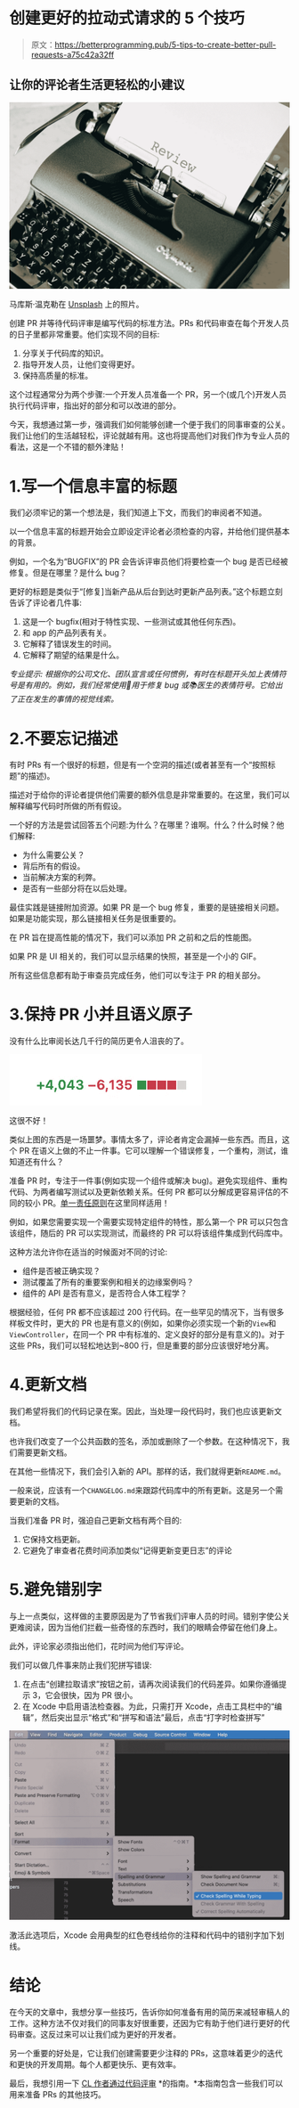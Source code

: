 # 创建更好的拉动式请求的 5 个技巧

> 原文：<https://betterprogramming.pub/5-tips-to-create-better-pull-requests-a75c42a32ff>

## 让你的评论者生活更轻松的小建议

![](img/7021963f420cd82695e95d132fd1b6d5.png)

马库斯·温克勒在 [Unsplash](https://unsplash.com?utm_source=medium&utm_medium=referral) 上的照片。

创建 PR 并等待代码评审是编写代码的标准方法。PRs 和代码审查在每个开发人员的日子里都非常重要。他们实现不同的目标:

1.  分享关于代码库的知识。
2.  指导开发人员，让他们变得更好。
3.  保持高质量的标准。

这个过程通常分为两个步骤:一个开发人员准备一个 PR，另一个(或几个)开发人员执行代码评审，指出好的部分和可以改进的部分。

今天，我想通过第一步，强调我们如何能够创建一个便于我们的同事审查的公关。我们让他们的生活越轻松，评论就越有用。这也将提高他们对我们作为专业人员的看法，这是一个不错的额外津贴！

# 1.写一个信息丰富的标题

我们必须牢记的第一个想法是，我们知道上下文，而我们的审阅者不知道。

以一个信息丰富的标题开始会立即设定评论者必须检查的内容，并给他们提供基本的背景。

例如，一个名为“BUGFIX”的 PR 会告诉评审员他们将要检查一个 bug 是否已经被修复。但是在哪里？是什么 bug？

更好的标题是类似于“[修复]当新产品从后台到达时更新产品列表。”这个标题立刻告诉了评论者几件事:

1.  这是一个 bugfix(相对于特性实现、一些测试或其他任何东西)。
2.  和 app 的产品列表有关。
3.  它解释了错误发生的时间。
4.  它解释了期望的结果是什么。

*专业提示:* *根据你的公司文化、团队宣言或任何惯例，有时在标题开头加上表情符号是有用的。例如，我们经常使用🐛用于修复 bug 或📚医生的表情符号。它给出了正在发生的事情的视觉线索。*

# 2.不要忘记描述

有时 PRs 有一个很好的标题，但是有一个空洞的描述(或者甚至有一个“按照标题”的描述)。

描述对于给你的评论者提供他们需要的额外信息是非常重要的。在这里，我们可以解释编写代码时所做的所有假设。

一个好的方法是尝试回答五个问题:为什么？在哪里？谁啊。什么？什么时候？他们解释:

*   为什么需要公关？
*   背后所有的假设。
*   当前解决方案的利弊。
*   是否有一些部分将在以后处理。

最佳实践是链接附加资源。如果 PR 是一个 bug 修复，重要的是链接相关问题。如果是功能实现，那么链接相关任务是很重要的。

在 PR 旨在提高性能的情况下，我们可以添加 PR 之前和之后的性能图。

如果 PR 是 UI 相关的，我们可以显示结果的快照，甚至是一个小的 GIF。

所有这些信息都有助于审查员完成任务，他们可以专注于 PR 的相关部分。

# 3.保持 PR 小并且语义原子

没有什么比审阅长达几千行的简历更令人沮丧的了。

![](img/88bd36ec60a564dc1b9da283a9396495.png)

这很不好！

类似上图的东西是一场噩梦。事情太多了，评论者肯定会漏掉一些东西。而且，这个 PR 在语义上做的不止一件事。它可以理解一个错误修复，一个重构，测试，谁知道还有什么？

准备 PR 时，专注于一件事(例如实现一个组件或解决 bug)。避免实现组件、重构代码、为两者编写测试以及更新依赖关系。任何 PR 都可以分解成更容易评估的不同的较小 PR。[单一责任原则](https://en.wikipedia.org/wiki/Single-responsibility_principle)在这里同样适用！

例如，如果您需要实现一个需要实现特定组件的特性，那么第一个 PR 可以只包含该组件，随后的 PR 可以实现测试，而最终的 PR 可以将该组件集成到代码库中。

这种方法允许你在适当的时候面对不同的讨论:

*   组件是否被正确实现？
*   测试覆盖了所有的重要案例和相关的边缘案例吗？
*   组件的 API 是否有意义，是否符合人体工程学？

根据经验，任何 PR 都不应该超过 200 行代码。在一些罕见的情况下，当有很多样板文件时，更大的 PR 也是有意义的(例如，如果你必须实现一个新的`View`和`ViewController`，在同一个 PR 中有标准的、定义良好的部分是有意义的)。对于这些 PRs，我们可以轻松地达到~800 行，但是重要的部分应该很好地分离。

# 4.更新文档

我们希望将我们的代码记录在案。因此，当处理一段代码时，我们也应该更新文档。

也许我们改变了一个公共函数的签名，添加或删除了一个参数。在这种情况下，我们需要更新文档。

在其他一些情况下，我们会引入新的 API。那样的话，我们就得更新`README.md`。

一般来说，应该有一个`CHANGELOG.md`来跟踪代码库中的所有更新。这是另一个需要更新的文档。

当我们准备 PR 时，强迫自己更新文档有两个目的:

1.  它保持文档更新。
2.  它避免了审查者花费时间添加类似“记得更新变更日志”的评论

# 5.避免错别字

与上一点类似，这样做的主要原因是为了节省我们评审人员的时间。错别字使公关更难阅读，因为当他们拦截一些奇怪的东西时，我们的眼睛会停留在他们身上。

此外，评论家必须指出他们，花时间为他们写评论。

我们可以做几件事来防止我们犯拼写错误:

1.  在点击“创建拉取请求”按钮之前，请再次阅读我们的代码差异。如果你遵循提示 3，它会很快，因为 PR 很小。
2.  在 Xcode 中启用语法检查器。为此，只需打开 Xcode，点击工具栏中的“编辑”，然后突出显示“格式”和“拼写和语法”最后，点击“打字时检查拼写”

![](img/2f565f1bbe1c47846e1fb2c10aefc842.png)

激活此选项后，Xcode 会用典型的红色卷线给你的注释和代码中的错别字加下划线。

# 结论

在今天的文章中，我想分享一些技巧，告诉你如何准备有用的简历来减轻审稿人的工作。这种方法不仅对我们的同事友好很重要，还因为它有助于他们进行更好的代码审查。这反过来可以让我们成为更好的开发者。

另一个重要的好处是，它让我们创建需要更少注释的 PRs，这意味着更少的迭代和更快的开发周期。每个人都更快乐、更有效率。

最后，我想引用一下 [CL 作者通过代码评审](https://github.com/google/eng-practices/blob/master/review/developer/index.md) *的指南。*本指南包含一些我们可以用来准备 PRs 的其他技巧。
